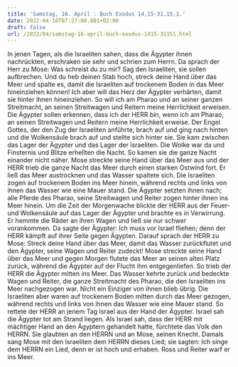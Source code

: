 ```yaml
---
title: 'Samstag, 16. April : Buch Exodus 14,15-31.15,1.'
date: 2022-04-16T07:27:00.001+02:00
draft: false
url: /2022/04/samstag-16-april-buch-exodus-1415-31151.html
---
```


In jenen Tagen, als die Israeliten sahen, dass die Ägypter ihnen nachrückten, erschraken sie sehr und schrien zum Herrn. Da sprach der Herr zu Mose: Was schreist du zu mir? Sag den Israeliten, sie sollen aufbrechen. Und du heb deinen Stab hoch, streck deine Hand über das Meer und spalte es, damit die Israeliten auf trockenem Boden in das Meer hineinziehen können! Ich aber will das Herz der Ägypter verhärten, damit sie hinter ihnen hineinziehen. So will ich am Pharao und an seiner ganzen Streitmacht, an seinen Streitwagen und Reitern meine Herrlichkeit erweisen. Die Ägypter sollen erkennen, dass ich der HERR bin, wenn ich am Pharao, an seinen Streitwagen und Reitern meine Herrlichkeit erweise. Der Engel Gottes, der den Zug der Israeliten anführte, brach auf und ging nach hinten und die Wolkensäule brach auf und stellte sich hinter sie. Sie kam zwischen das Lager der Ägypter und das Lager der Israeliten. Die Wolke war da und Finsternis und Blitze erhellten die Nacht. So kamen sie die ganze Nacht einander nicht näher. Mose streckte seine Hand über das Meer aus und der HERR trieb die ganze Nacht das Meer durch einen starken Ostwind fort. Er ließ das Meer austrocknen und das Wasser spaltete sich. Die Israeliten zogen auf trockenem Boden ins Meer hinein, während rechts und links von ihnen das Wasser wie eine Mauer stand. Die Ägypter setzten ihnen nach; alle Pferde des Pharao, seine Streitwagen und Reiter zogen hinter ihnen ins Meer hinein. Um die Zeit der Morgenwache blickte der HERR aus der Feuer- und Wolkensäule auf das Lager der Ägypter und brachte es in Verwirrung. Er hemmte die Räder an ihren Wagen und ließ sie nur schwer vorankommen. Da sagte der Ägypter: Ich muss vor Israel fliehen; denn der HERR kämpft auf ihrer Seite gegen Ägypten. Darauf sprach der HERR zu Mose: Streck deine Hand über das Meer, damit das Wasser zurückflutet und den Ägypter, seine Wagen und Reiter zudeckt! Mose streckte seine Hand über das Meer und gegen Morgen flutete das Meer an seinen alten Platz zurück, während die Ägypter auf der Flucht ihm entgegenliefen. So trieb der HERR die Ägypter mitten ins Meer. Das Wasser kehrte zurück und bedeckte Wagen und Reiter, die ganze Streitmacht des Pharao, die den Israeliten ins Meer nachgezogen war. Nicht ein Einziger von ihnen blieb übrig. Die Israeliten aber waren auf trockenem Boden mitten durch das Meer gezogen, während rechts und links von ihnen das Wasser wie eine Mauer stand. So rettete der HERR an jenem Tag Israel aus der Hand der Ägypter. Israel sah die Ägypter tot am Strand liegen. Als Israel sah, dass der HERR mit mächtiger Hand an den Ägyptern gehandelt hatte, fürchtete das Volk den HERRN. Sie glaubten an den HERRN und an Mose, seinen Knecht. Damals sang Mose mit den Israeliten dem HERRN dieses Lied; sie sagten: Ich singe dem HERRN ein Lied, denn er ist hoch und erhaben. Ross und Reiter warf er ins Meer.